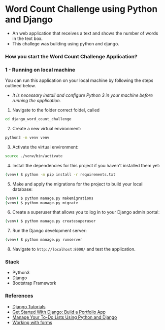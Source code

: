# Word Count Challenge using Python and Django

- An web application that receives a text and shows the number of words in the text box.
- This challege was building using python and django.


### How you start the Word Count Challenge Application?

### 1 - Running on local machine
You can run this application on your local machine by following the steps outlined below.
- *It is necessary install and configure Python 3 in your machine before running the application.*

1. Navigate to the folder correct foldel, called 
```bash
cd django_word_count_challenge
```
2. Create a new virtual environment:
```bash
python3 -m venv venv
```
3. Activate the virtual environment:
```bash
source ./venv/bin/activate
```
4. Install the dependencies for this project if you haven't installed them yet:
```bash
(venv) $ python -m pip install -r requirements.txt
```
5. Make and apply the migrations for the project to build your local database:
```bash
(venv) $ python manage.py makemigrations
(venv) $ python manage.py migrate
```
6. Create a superuser that allows you to log in to your Django admin portal:
```bash
(venv) $ python manage.py createsuperuser
```
7. Run the Django development server:
```bash
(venv) $ python manage.py runserver
```
8. Navigate to `http://localhost:8000/` and test the application.


### Stack
- Python3
- Django
- Bootstrap Framework


### References
- [Django Tutorials](https://realpython.com/tutorials/django/)
- [Get Started With Django: Build a Portfolio App](https://realpython.com/get-started-with-django-1/)
- [Manage Your To-Do Lists Using Python and Django](https://realpython.com/django-todo-lists/)
- [Working with forms](https://docs.djangoproject.com/en/4.2/topics/forms/)
